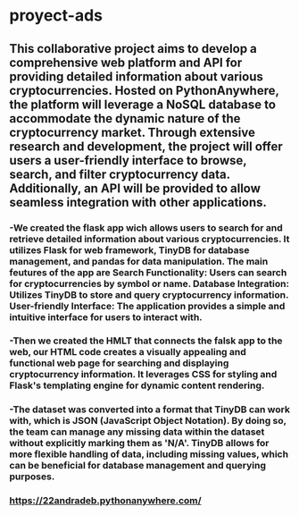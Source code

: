 # proyect-ads
## This collaborative project aims to develop a comprehensive web platform and API for providing detailed information about various cryptocurrencies. Hosted on PythonAnywhere, the platform will leverage a NoSQL database to accommodate the dynamic nature of the cryptocurrency market. Through extensive research and development, the project will offer users a user-friendly interface to browse, search, and filter cryptocurrency data. Additionally, an API will be provided to allow seamless integration with other applications.

### -We created the flask app wich allows users to search for and retrieve detailed information about various cryptocurrencies. It utilizes Flask for web framework, TinyDB for database management, and pandas for data manipulation. The main feutures of the app are Search Functionality: Users can search for cryptocurrencies by symbol or name. Database Integration: Utilizes TinyDB to store and query cryptocurrency information. User-friendly Interface: The application provides a simple and intuitive interface for users to interact with.

### -Then we created the HMLT that connects the falsk app to the web, our HTML code creates a visually appealing and functional web page for searching and displaying cryptocurrency information. It leverages CSS for styling and Flask's templating engine for dynamic content rendering.

### -The dataset was converted into a format that TinyDB can work with, which is JSON (JavaScript Object Notation). By doing so, the team can manage any missing data within the dataset without explicitly marking them as 'N/A'. TinyDB allows for more flexible handling of data, including missing values, which can be beneficial for database management and querying purposes.

### https://22andradeb.pythonanywhere.com/
